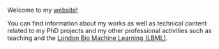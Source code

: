 Welcome to my [website!](https://www.pejvakmoghimi.co.uk)

You can find information about my works as well as technical content related to my PhD projects and my other professional activities such as teaching and the [London Bio Machine Learning (LBML)](https://londonbioml.org).